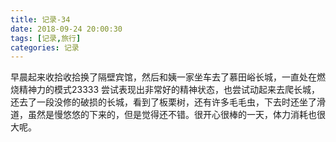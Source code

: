 ```yaml
---
title: 记录-34
date: 2018-09-24 20:00:30
tags: [记录,旅行]
categories: 记录
---
```

早晨起来收拾收拾换了隔壁宾馆，然后和姨一家坐车去了慕田峪长城，一直处在燃烧精神力的模式23333 尝试表现出非常好的精神状态，也尝试动起来去爬长城，还去了一段没修的破损的长城，看到了板栗树，还有许多毛毛虫，下去时还坐了滑道，虽然是慢悠悠的下来的，但是觉得还不错。很开心很棒的一天，体力消耗也很大呢。